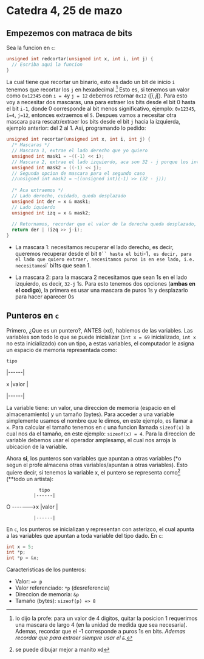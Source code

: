 # Catedra 4, 25 de mazo

## Empezemos con matraca de bits

Sea la funcion en `c`:

``` c
unsigned int redcortar(unsigned int x, int i, int j) {
  // Escriba aqui la funcion 
}
```

La cual tiene que recortar un binario, esto es dado un bit de inicio `i` tenemos que recortar los `j` en hexadecimal.[^1] Esto es, si tenemos un valor como `0x12345` con `i = 4`y `j = 12` debemos retornar `0x12` ($[i, j[$). Para esto voy a necesitar dos mascaras, una para extraer los bits desde el bit 0 hasta el bit `i-1`, donde 0 corresponde al bit menos significativo, ejemplo: `0x12345`, `i=4`, `j=12`, entonces extraemos el `5`. Despues vamos a necesitar otra mascara para rescatr/extraer los bits desde el bit `j` hacia la izquierda, ejemplo anterior: del 2 al 1.
Asi, programando lo pedido:

``` c
unsigned int recortar(unsigned int x, int i, int j) {
  /* Mascaras */
  // Mascara 1, extrae el lado derecho que yo quiero
  unsigned int mask1 = ~((-1) << i);
  // Mascara 2, extrae el lado izquierdo, aca son 32 - j porque los int son de 32 bits de largo
  unsigned int mask2 = ((-1) << j);
  // Segunda opcion de mascara para el segundo caso 
  //unsigned int mask2 = ~((unsigned int)(-1) >> (32 - j));
  
  /* Aca extraemos */
  // Lado derecho, cuidado, queda desplazado 
  unsigned int der = x & mask1;
  // Lado iquierdo
  unsigned int izq = x & mask2;
  
  // Retornamos, recordar que el valor de la derecha queda desplazado, hay que arreglarlo
  return der | (izq >> j-i);
}
```

- La mascara 1: necesitamos recuperar el lado derecho, es decir, queremos recuperar desde el bit `0`` hasta el bit`i-1`, es decir, para el lado que quiero extraer, necesitamos puros 1s en ese lado, i.e. necesitamos`i` bi1ts que sean 1.

- La mascara 2: para la mascara 2 necesitamos que sean 1s en el lado izquierdo, es decir, `32-j` 1s. Para esto tenemos dos opciones (**ambas en el codigo**), la primera es usar una mascara de puros 1s y desplazarlo para hacer aparecer 0s

## Punteros en `c`

Primero, ¿Que es un puntero?, ANTES (xd), hablemos de las variables. Las variables son todo lo que se puede inicializar (`int x = 69` inicializado, `int x` no esta inicializado) con un tipo, a estas variables, el computador le asigna un espacio de memoria representada como:

    tipo
  |------|

x |valor |

  |------|

La variable tiene: un valor, una direccion de memoria (espacio en el almacenamiento) y un tamaño (bytes). Para acceder a una variable simplemente usamos el nombre que le dimos, en este ejemplo, es llamar a `x`. Para calcular el tamaño tenemos en `c` una funcion llamada `sizeof(x)` la cual nos da el tamaño, en este ejemplo: `sizeof(x) = 4`. Para la direccion de variable debemos usar el operador amplesamp, el cual nos arroja la ubicacion de la variable.

Ahora **si**, los punteros son variables que apuntan a otras variables (*o segun el profe almacena otras variables/apuntan a otras variables). Esto quiere decir, si tenemos la variable x, el puntero se representa como[^2] (**todo un artista):

                tipo
              |------|

  O ------->x |valor |

              |------|

En `c`, los punteros se inicializan y representan con asterizco, el cual apunta a las variables que apuntan a toda variable del tipo dado. En `c`:

``` c
int x = 5;
int *p; 
int *p = &x;
```

Caracteristicas de los punteros:

- Valor: `=> p`
- Valor referenciado: `*p` (desreferencia)
- Direccion de memoria: `&p`
- Tamaño (bytes): `sizeof(p) => 8`

[^1]: lo dijo la profe: para un valor de 4 digitos, quitar la posicion 1 requerimos una mascara de largo 4 (en la unidad de medida que sea necesaria). Ademas, recordar que el -1 corresponde a puros 1s en bits. *Ademas recordar que para extraer siempre usar el `&`*.
[^2]: se puede dibujar mejor a manito xd
